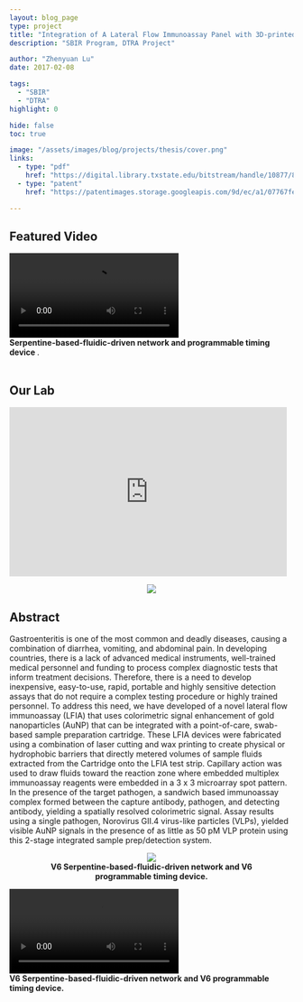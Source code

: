 ```yaml
---
layout: blog_page
type: project
title: "Integration of A Lateral Flow Immunoassay Panel with 3D-printed and Laser-cut Cartridge for Gastroenteritis"
description: "SBIR Program, DTRA Project"

author: "Zhenyuan Lu"
date: 2017-02-08

tags:
  - "SBIR"
  - "DTRA"
highlight: 0

hide: false
toc: true

image: "/assets/images/blog/projects/thesis/cover.png"
links:
  - type: "pdf"
    href: "https://digital.library.txstate.edu/bitstream/handle/10877/8290/LU-THESIS-2017.pdf"
  - type: "patent"
    href: "https://patentimages.storage.googleapis.com/9d/ec/a1/07767fef233412/US20180214865A1.pdf"

---
```



## Featured Video

<div class ="center">
  <video controls autoplay style="max-width:70%;">
    <source type="video/mp4" src="{{ "/assets/images/blog/projects/thesis/lfia.mp4" | relative_url }}" />
  </video>
  <figcaption>
  <strong> 
  Serpentine-based-fluidic-driven network and programmable timing device 
  </strong>.
  </figcaption>
</div>
<br>

## Our Lab

<div class="embed-container center">
<iframe width="492" height="300" 
src="https://www.youtube.com/embed/fDivwABr90I" 
frameborder="0" allowfullscreen>
</iframe>
</div>


<center  class="l-page">
  <figure style="max-width:80%;">
    <img src="{{ '/assets/images/blog/projects/thesis/sponsorships.jpg' | relative_url }}"  />

  </figure>
</center>



## Abstract
<p>
Gastroenteritis is one of the most common and deadly diseases, causing a combination of diarrhea, vomiting, and abdominal pain. In developing countries, there is a lack of advanced medical instruments, well-trained medical personnel and funding to process complex diagnostic tests that inform treatment decisions. Therefore, there is a need to develop inexpensive, easy-to-use, rapid, portable and highly sensitive detection assays that do not require a complex testing procedure or highly trained personnel. To address this need, we have developed of a novel lateral flow immunoassay (LFIA) that uses colorimetric signal enhancement of gold nanoparticles (AuNP) that can be integrated with a point-of-care, swab-based sample preparation cartridge. These LFIA devices were fabricated using a combination of laser cutting and wax printing to create physical or hydrophobic barriers that directly metered volumes of sample fluids extracted from the Cartridge onto the LFIA test strip. Capillary action was used to draw fluids toward the reaction zone where embedded multiplex immunoassay reagents were embedded in a 3 x 3 microarray spot pattern. In the presence of the target pathogen, a sandwich based immunoassay complex formed between the capture antibody, pathogen, and detecting antibody, yielding a spatially resolved colorimetric signal. Assay results using a single pathogen, Norovirus GII.4 virus-like particles (VLPs), yielded visible AuNP signals in the presence of as little as 50 pM VLP protein using this 2-stage integrated sample prep/detection system.
</p>

<center>
  <figure style="max-width:80%;">
    <img src="{{ '/assets/images/blog/projects/thesis/lfia_v7.png' | relative_url }}"  />
    <figcaption>
      <strong> V6 Serpentine-based-fluidic-driven network and V6 programmable timing device. </strong>
    </figcaption>
  </figure>
</center>

<div class ="center">
  <video controls style="max-width:70%;">
    <source type="video/mp4" 
    src="{{ "/assets/images/blog/projects/thesis/lfia_v7.mp4" | relative_url }}" />
  </video>
  <figcaption>
    <strong> V6 Serpentine-based-fluidic-driven network and V6 programmable timing device. </strong>
  </figcaption>
</div>
<br>
